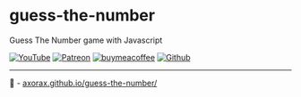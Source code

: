 # guess-the-number
Guess The Number game with Javascript

[![YouTube](https://axorax.github.io/badges/youtube.svg)](https://www.youtube.com/channel/UChNE29WeA7wbW5VC4JVb5Ag)
[![Patreon](https://axorax.github.io/badges/patreon.svg)](https://patreon.com/axorax/)
[![buymeacoffee](https://axorax.github.io/badges/buymeacoffee.svg)](https://www.buymeacoffee.com/axorax/)
[![Github](https://axorax.github.io/badges/github.svg)](https://www.github.com/axorax)
___

🔗 - [axorax.github.io/guess-the-number/](https://axorax.github.io/guess-the-number/)
